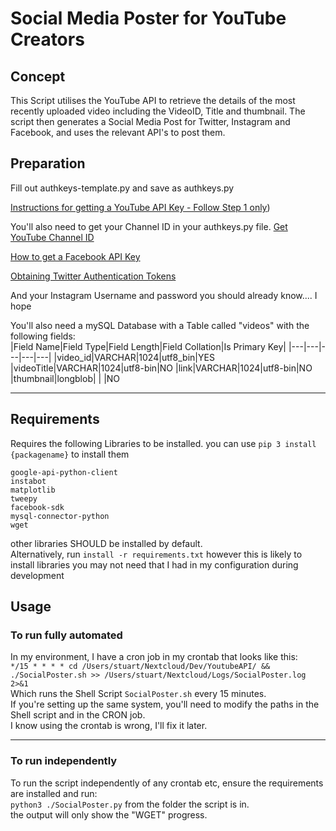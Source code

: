 # Social Media Poster for YouTube Creators

## Concept

This Script utilises the YouTube API to retrieve the details of the most recently uploaded video including the VideoID, Title and thumbnail.
The script then generates a Social Media Post for Twitter, Instagram and Facebook, and uses the relevant API's to post them.

## Preparation

Fill out authkeys-template.py and save as authkeys.py

[Instructions for getting a YouTube API Key - Follow Step 1 only](https://www.wonderplugin.com/youtube-api-key-and-playlist-id/#:~:text=Step%202%20%2D%20Find%20your%20YouTube%20playlist%20ID&text=Login%20your%20YouTube%20account%2C%20click,the%20playlist%20to%20edit%20it.&text=2.,ID%20from%20the%20Share%20URL))

You'll also need to get your Channel ID in your authkeys.py file.
[Get YouTube Channel ID](https://support.google.com/youtube/answer/3250431?hl=en)

[How to get a Facebook API Key](https://developers.facebook.com/docs/pages/getting-started/)

[Obtaining Twitter Authentication Tokens](https://developer.twitter.com/en/docs/authentication/oauth-1-0a/obtaining-user-access-tokens)

And your Instagram Username and password you should already know.... I hope

You'll also need a mySQL Database with a Table called "videos" with the following fields:  
|Field Name|Field Type|Field Length|Field Collation|Is Primary Key|
|---|---|---|---|---|
|video_id|VARCHAR|1024|utf8_bin|YES
|videoTitle|VARCHAR|1024|utf8-bin|NO
|link|VARCHAR|1024|utf8-bin|NO
|thumbnail|longblob| | |NO



___

## Requirements

Requires the following Libraries to be installed. you can use `pip 3 install {packagename}` to install them

`google-api-python-client`  
`instabot`  
`matplotlib`  
`tweepy`  
`facebook-sdk`  
`mysql-connector-python`  
`wget`

other libraries SHOULD be installed by default.  
Alternatively, run `install -r requirements.txt` however this is likely to install libraries you may not need that I had in my configuration during development

## Usage

### To run fully automated
In my environment, I have a cron job in my crontab that looks like this:  
`*/15 * * * * cd /Users/stuart/Nextcloud/Dev/YoutubeAPI/ && ./SocialPoster.sh >> /Users/stuart/Nextcloud/Logs/SocialPoster.log 2>&1`  
Which runs the Shell Script `SocialPoster.sh` every 15 minutes.  
If you're setting up the same system, you'll need to modify the paths in the Shell script and in the CRON job.  
I know using the crontab is wrong, I'll fix it later.  
___
### To run independently
To run the script independently of any crontab etc, ensure the requirements are installed and run:  
`python3 ./SocialPoster.py` from the folder the script is in.  
the output will only show the "WGET" progress.